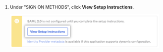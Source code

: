 1. Under "SIGN ON METHODS", click **View Setup Instructions**.

   ![Sign On tab](/assets/images/help/saml/okta-ae-view-setup-instructions.png)